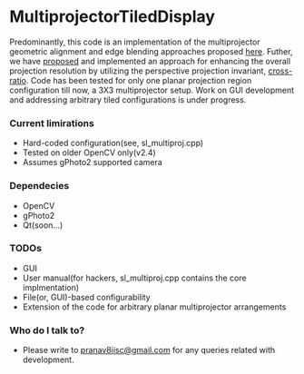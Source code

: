 # MultiprojectorTiledDisplay #
Predominantly, this code is an implementation of the multiprojector geometric alignment and edge blending approaches proposed [here](http://ieeexplore.ieee.org/document/1167859/). Futher, we have [proposed](http://ieeexplore.ieee.org/document/7019727/) and implemented an approach for enhancing the overall projection resolution by utilizing the perspective projection invariant, [cross-ratio](https://en.wikipedia.org/wiki/Cross-ratio). Code has been tested for only one planar projection region configuration till now, a 3X3 multiprojector setup. Work on GUI development and addressing arbitrary tiled configurations is under progress.

### Current limirations
* Hard-coded configuration(see, sl\_multiproj.cpp)
* Tested on older OpenCV only(v2.4)
* Assumes gPhoto2 supported camera


### Dependecies
* OpenCV
* gPhoto2
* Qt(soon...)

### TODOs
* GUI
* User manual(for hackers, sl\_multiproj.cpp contains the core implmentation)
* File(or, GUI)-based configurability 
* Extension of the code for arbitrary planar multiprojector arrangements

### Who do I talk to? ###

* Please write to pranav8iisc@gmail.com for any queries related with development. 
